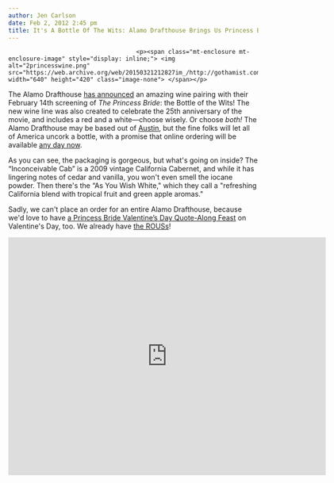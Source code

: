 ```yaml
---
author: Jen Carlson
date: Feb 2, 2012 2:45 pm
title: It's A Bottle Of The Wits: Alamo Drafthouse Brings Us Princess Bride Wine
---
```


	
										<p><span class="mt-enclosure mt-enclosure-image" style="display: inline;"> <img alt="2princesswine.png" src="https://web.archive.org/web/20150321212827im_/http://gothamist.com/attachments/arts_jen/2princesswine.png" width="640" height="420" class="image-none"> </span></p>

<p>The Alamo Drafthouse <a href="https://web.archive.org/web/20150321212827/http://drafthouse.com/blog/entry/alamo_drafthouse_unveils_signature_wine_line_the_bottle_of_wits">has announced</a> an amazing wine pairing with their February 14th screening of <em>The Princess Bride</em>: the Bottle of the Wits! The new wine line was also created to celebrate the 25th anniversary of the movie, and includes a red and a white&#x2014;choose wisely. Or choose <em>both!</em> The Alamo Drafthouse may be based out of <a href="https://web.archive.org/web/20150321212827/http://austinist.com/">Austin</a>, but the fine folks will let all of America uncork a bottle, with a promise that online ordering will be available <a href="https://web.archive.org/web/20150321212827/http://princessbridewine.com/">any day now</a>. </p>

<p>As you can see, the packaging is gorgeous, but what&apos;s going on inside? The &#x201C;Inconceivable Cab&#x201D; is a 2009 vintage California Cabernet, and while it has lingering notes of cedar and vanilla, you won&apos;t even smell the iocane powder. Then there&apos;s the &#x201C;As You Wish White,&quot; which they call a &quot;refreshing California blend with tropical fruit and green apple aromas.&quot;</p>

<p>Sadly, we can&apos;t place an order for an entire Alamo Drafthouse, because we&apos;d love to have <a href="https://web.archive.org/web/20150321212827/http://drafthouse.com/blog/entry/alamo_drafthouse_unveils_signature_wine_line_the_bottle_of_wits">a Princess Bride Valentine&#x2019;s Day Quote-Along Feast</a> on Valentine&apos;s Day, too. We already have <a href="https://web.archive.org/web/20150321212827/http://gothamist.com/2012/01/06/giant_rat.php">the ROUSs</a>!</p>

<p><iframe width="640" height="480" src="https://web.archive.org/web/20150321212827if_/http://www.youtube.com/embed/U_eZmEiyTo0" frameborder="0" allowfullscreen></iframe></p>					
										
									
				